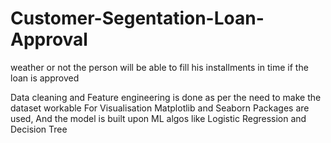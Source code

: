 # Customer-Segentation-Loan-Approval
weather or not the person will be able to fill his installments in time if the loan is approved

Data cleaning and Feature engineering is done as per the need to make the dataset workable
For Visualisation Matplotlib and Seaborn Packages are used,
And the model is built upon ML algos like Logistic Regression and Decision Tree
